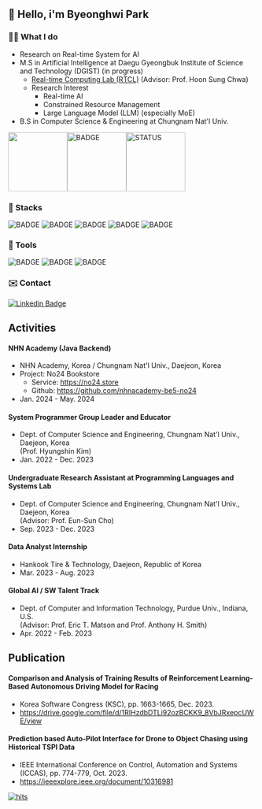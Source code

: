 ## 👋 Hello, i'm Byeonghwi Park

### 🧑‍💻 What I do
- Research on Real-time System for AI
- M.S in Artificial Intelligence at Daegu Gyeongbuk Institute of Science and Technology (DGIST) (in progress)
  - <a href="https://rtcl.dgist.ac.kr">Real-time Computing Lab (RTCL)</a> (Advisor: Prof. Hoon Sung Chwa)
  - Research Interest
    - Real-time AI
    - Constrained Resource Management
    - Large Language Model (LLM) (especially MoE)
- B.S in Computer Science & Engineering at Chungnam Nat'l Univ.

<div style="display:flex; justify-content: between;">
      <img style="height: 120px; display: inline-block" src="https://mazassumnida.wtf/api/v2/generate_badge?boj=BHwi"> 
      <img style="height: 120px; display: inline-block" src="https://github-readme-stats.vercel.app/api/top-langs/?username=BHwi&layout=compact&theme=flag-india" alt="BADGE"/> 
      <img style="height: 120px;" src="https://github-readme-stats.vercel.app/api?username=BHwi&show_icons=true&theme=material-palenight" alt="STATUS"/>
</div>

### 📒 Stacks
<img src="https://img.shields.io/badge/Python-3776AB?style=flat-square&logo=Python&logoColor=white" alt="BADGE"/> <img src="https://img.shields.io/badge/java-007396?style=flat-square&logo=java&logoColor=white" alt="BADGE"/>
<img src="https://img.shields.io/badge/Spring-6DB33F?style=flat-square&logo=Spring&logoColor=white" alt="BADGE"/>
<img src="https://img.shields.io/badge/MySQL-4479A1?style=flat-square&logo=MySQL&logoColor=white" alt="BADGE"/>
<img src="https://img.shields.io/badge/Amazon AWS-232F3E?style=flat-square&logo=amazonaws&logoColor=white" alt="BADGE"/>
      
### 🔧 Tools 
<img src="https://img.shields.io/badge/Linux-FCC624?style=flat-square&logo=linux&logoColor=black" alt="BADGE"/> <img src="https://img.shields.io/badge/Anaconda-44A833?style=flat-square&logo=Anaconda&logoColor=white" alt="BADGE"/>
<img src="https://img.shields.io/badge/Docker-2496ED?style=flat-square&logo=Docker&logoColor=white" alt="BADGE"/>

### ✉️ Contact
 [![Linkedin Badge](https://img.shields.io/badge/-LinkedIn-blue?style=flat-square&logo=Linkedin&logoColor=white&link=https://www.linkedin.com/in/seong-yun-byeon-8183a8113/)](https://www.linkedin.com/in/byeonghwi-park-0a8787233/)


## Activities
#### NHN Academy (Java Backend)
  - NHN Academy, Korea / Chungnam Nat'l Univ., Daejeon, Korea
  - Project: No24 Bookstore
    - Service: https://no24.store
    - Github: https://github.com/nhnacademy-be5-no24
  - Jan. 2024 - May. 2024

#### System Programmer Group Leader and Educator
- Dept. of Computer Science and Engineering, Chungnam Nat'l Univ., Daejeon, Korea <br>
  (Prof. Hyungshin Kim)
- Jan. 2022 - Dec. 2023

#### Undergraduate Research Assistant at Programming Languages and Systems Lab 
- Dept. of Computer Science and Engineering, Chungnam Nat'l Univ., Daejeon, Korea <br>
  (Advisor: Prof. Eun-Sun Cho)
- Sep. 2023 - Dec. 2023

#### Data Analyst Internship 
- Hankook Tire & Technology, Daejeon, Republic of Korea
- Mar. 2023 - Aug. 2023

#### Global AI / SW Talent Track 
- Dept. of Computer and Information Technology, Purdue Univ., Indiana, U.S.<br>
  (Advisor: Prof. Eric T. Matson and Prof. Anthony H. Smith)
- Apr. 2022 - Feb. 2023

## Publication
#### Comparison and Analysis of Training Results of Reinforcement Learning-Based Autonomous Driving Model for Racing
- Korea Software Congress (KSC), pp. 1663-1665, Dec. 2023.
- https://drive.google.com/file/d/1RIHzdbDTLi92ozBCKK9_8VbJRxepcUWE/view

#### Prediction based Auto-Pilot Interface for Drone to Object Chasing using Historical TSPI Data
- IEEE International Conference on Control, Automation and Systems (ICCAS), pp. 774-779, Oct. 2023.
- https://ieeexplore.ieee.org/document/10316981


[![hits](https://myhits.vercel.app/api/hit/https%3A%2F%2Fgithub.com%2Fbhwi?color=blue&label=hits&size=small)](https://myhits.vercel.app)
